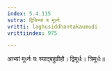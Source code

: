 ```yaml
---
index: 5.4.115
sutra: द्वित्रिभ्यां ष मूर्ध्नः
vritti: laghusiddhantakaumudi
vrittiindex: 975

---
```

आभ्यां मूर्ध्नः षः स्याद्बहुव्रीहौ। द्विमूर्धः। त्रिमूर्धः॥